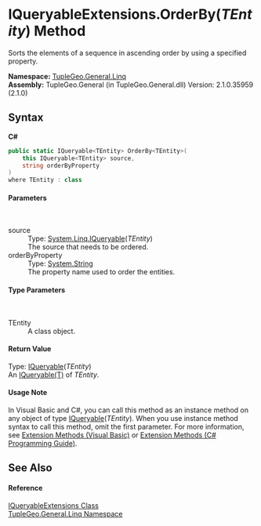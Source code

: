 # IQueryableExtensions.OrderBy(*TEntity*) Method 
 

Sorts the elements of a sequence in ascending order by using a specified property.

**Namespace:**&nbsp;<a href="N_TupleGeo_General_Linq">TupleGeo.General.Linq</a><br />**Assembly:**&nbsp;TupleGeo.General (in TupleGeo.General.dll) Version: 2.1.0.35959 (2.1.0)

## Syntax

**C#**<br />
``` C#
public static IQueryable<TEntity> OrderBy<TEntity>(
	this IQueryable<TEntity> source,
	string orderByProperty
)
where TEntity : class

```


#### Parameters
&nbsp;<dl><dt>source</dt><dd>Type: <a href="http://msdn2.microsoft.com/en-us/library/bb351562" target="_blank">System.Linq.IQueryable</a>(*TEntity*)<br />The source that needs to be ordered.</dd><dt>orderByProperty</dt><dd>Type: <a href="http://msdn2.microsoft.com/en-us/library/s1wwdcbf" target="_blank">System.String</a><br />The property name used to order the entities.</dd></dl>

#### Type Parameters
&nbsp;<dl><dt>TEntity</dt><dd>A class object.</dd></dl>

#### Return Value
Type: <a href="http://msdn2.microsoft.com/en-us/library/bb351562" target="_blank">IQueryable</a>(*TEntity*)<br />An <a href="http://msdn2.microsoft.com/en-us/library/bb351562" target="_blank">IQueryable(T)</a> of *TEntity*.

#### Usage Note
In Visual Basic and C#, you can call this method as an instance method on any object of type <a href="http://msdn2.microsoft.com/en-us/library/bb351562" target="_blank">IQueryable</a>(*TEntity*). When you use instance method syntax to call this method, omit the first parameter. For more information, see <a href="http://msdn.microsoft.com/en-us/library/bb384936.aspx">Extension Methods (Visual Basic)</a> or <a href="http://msdn.microsoft.com/en-us/library/bb383977.aspx">Extension Methods (C# Programming Guide)</a>.

## See Also


#### Reference
<a href="T_TupleGeo_General_Linq_IQueryableExtensions">IQueryableExtensions Class</a><br /><a href="N_TupleGeo_General_Linq">TupleGeo.General.Linq Namespace</a><br />